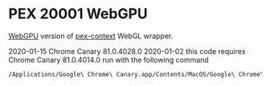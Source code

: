 # PEX 20001 WebGPU

[WebGPU](https://gpuweb.github.io/gpuweb/) version of [pex-context](https://github.com/pex-gl/pex-context) WebGL wrapper.

2020-01-15 Chrome Canary 81.0.4028.0
2020-01-02 this code requires Chrome Canary 81.0.4014.0 run with the following command


```sh
/Applications/Google\ Chrome\ Canary.app/Contents/MacOS/Google\ Chrome\ Canary --enable-unsafe-webgpu
```